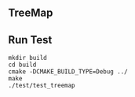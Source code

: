 ## TreeMap
## Run Test

``` shell
mkdir build
cd build
cmake -DCMAKE_BUILD_TYPE=Debug ../
make
./test/test_treemap
```

